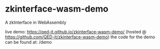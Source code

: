 # zkinterface-wasm-demo
A zkInterface in WebAssembly

live demo: https://qed-it.github.io/zkinterface-wasm-demo/ (hosted @ https://github.com/QED-it/zkinterface-wasm-demo)
the code for the demo can be found at: /demo
